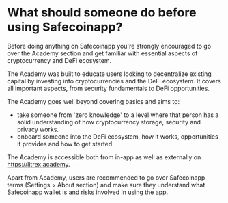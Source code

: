 # What should someone do before using Safecoinapp?

Before doing anything on Safecoinapp you're strongly encouraged to go over the Academy section and get familiar with essential aspects of cryptocurrency and DeFi ecosystem.

The Academy was built to educate users looking to decentralize existing capital by investing into cryptocurrencies and the DeFi ecosystem. It covers all important aspects, from security fundamentals to DeFi opportunities.

The Academy goes well beyond covering basics and aims to:

- take someone from 'zero knowledge' to a level where that person has a solid understanding of how cryptocurrency storage, security and privacy works.
- onboard someone into the DeFi ecosystem, how it works, opportunities it provides and how to get started.

The Academy is accessible both from in-app as well as externally on https://litrex.academy.

Apart from Academy, users are recommended to go over Safecoinapp terms (Settings > About section) and make sure they understand what Safecoinapp wallet is and risks involved in using the app.
